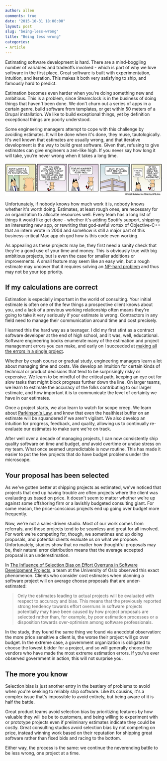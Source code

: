 ```yaml
---
author: allen
comments: true
date: "2015-10-31 18:00:00"
layout: post
slug: "being-less-wrong"
title: "Being less wrong"
categories:
- Article
---
```


Estimating software development is hard. There are a mind-boggling number of variables and tradeoffs involved - which is part of why we love software in the first place. Great software is built with experimentation, intuition, and iteration. This makes it both very satisfying to ship, and famously hard to predict.

Estimation becomes even harder when you're doing something new and ambitious. This is a problem, since Steamclock is in the business of doing things that haven't been done. We don't churn out a series of apps in a certain genre, build software from templates, or get within 50 meters of a Drupal installation. We like to build exceptional things, yet by definition exceptional things are poorly understood.

Some engineering managers attempt to cope with this challenge by avoiding estimates. It will be done when it's done, they muse, tautologically. It's well known that estimates are usually wrong, and that iterative development is the way to build great software. Given that, refusing to give estimates can give engineers a zen-like high. If you never say how long it will take, you're never wrong when it takes a long time.

<img src='/images/2015/over-budget.jpg'>

Unfortunately, if nobody knows how much work it is, nobody knows whether it's worth doing. Estimates, at least rough ones, are necessary for an organization to allocate resources well. Every team has a long list of things it would like get done - whether it's adding Spotify support, shipping an interesting new app, or rewriting that god-awful vortex of Objective-C++ that an intern wrote in 2004 and somehow is still a major part of this business-critical Mac app oh god how is this code even working.

As appealing as these projects may be, they first need a sanity check that they're a good use of your time and money. This is obviously true with big ambitious projects, but is even the case for smaller additions or improvements. A small feature may seem like an easy win, but a rough estimate may uncover that it requires solving an [NP-hard problem](https://en.wikipedia.org/wiki/NP-hardness) and thus may not be your top priority.

## If my calculations are correct

Estimation is especially important in the world of consulting. Your initial estimate is often one of the few things a prospective client knows about you, and a lack of a previous working relationship often means they're going to take it very seriously if your estimate is wrong. Contractors in any field need to manage their communication around time and cost precisely.

I learned this the hard way as a teenager. I did my first stint as a contract software developer at the end of high school, and it was, well, educational. Software engineering books enumerate many of the estimation and project management errors you can make, and early on I succeeded at [making all the errors in a single project](http://www.allenpike.com/2009/the-california-guys/).

Whether by crash course or gradual study, engineering managers learn a lot about managing time and costs. We develop an intuition for certain kinds of technical or product decisions that tend to be surprisingly risky or expensive. We learn to be mindful of the critical path, keeping an eye out for slow tasks that might block progress further down the line. On larger teams, we learn to estimate the accuracy of the folks contributing to our larger estimate, and how important it is to communicate the level of certainty we have in our estimates.

Once a project starts, we also learn to watch for scope creep. We learn about [Parkinson's Law](https://en.wikipedia.org/wiki/Parkinson%27s_law), and know that even the healthiest buffer on an estimate will be squandered if we aren't vigilant. We also develop an intuition for progress, feedback, and quality, allowing us to continually re-evaluate our estimates to make sure we're on track.

After well over a decade of managing projects, I can now consistently ship quality software on time and budget, *and* avoid overtime or undue stress on my team. What once seemed unpredictable is now routine. This has made it easier to put the few projects that do have budget problems under the microscope.

## Your proposal has been selected

As we've gotten better at shipping projects as estimated, we've noticed that projects that end up having trouble are often projects where the client was evaluating us based on price. It doesn't seem to matter whether we're up against some offshoring firm or a lavishly budgeted consulting giant. For some reason, the price-conscious projects end up going over budget more frequently.

Now, we're not a sales-driven studio. Most of our work comes from referrals, and those projects tend to be seamless and great for all involved. For work we're competing for, though, we sometimes end up doing proposals, and potential clients evaluate us on what we propose. Unfortunately, studies show that no matter how thoughtful proposals may be, their natural error distribution means that the average accepted proposal is an underestimation.

In [The Influence of Selection Bias on Effort Overruns in Software Development Projects](http://www.sciencedirect.com/science/article/pii/S0950584913000633), a team at the University of Oslo observed this exact phenomenon. Clients who consider cost estimates when planning a software project will on average choose proposals that are under-estimated:

> Only the estimates leading to actual projects will be evaluated with respect to accuracy and bias. This means that the previously reported strong tendency towards effort overruns in software projects potentially may have been caused by how project proposals are selected rather than, for example, by poor estimation processes or a disposition towards over-optimism among software professionals.

In the study, they found the same thing we found via anecdotal observation: the more price sensitive a client is, the worse their project will go over budget. In the extreme case, a government organization  is obligated to choose the lowest bidder for a project, and so will generally choose the vendors who have made the most extreme estimation errors. If you've ever observed government in action, this will not surprise you.

## The more you know

Selection bias is just another entry in the bestiary of problems to avoid when you're seeking to reliably ship software. Like its cousins, it's a complex issue that's impossible to avoid entirely, but being aware of it is half the battle.

Great product teams avoid selection bias by prioritizing features by how valuable they will be be to customers, and being willing to experiment with or prototype projects even if preliminary estimates indicate they could be costly. Great consulting studios avoid selection bias by not competing on price, instead winning work based on their reputation for shipping great software rather than fixed bids and racing to the bottom.

Either way, the process is the same: we continue the neverending battle to be less wrong, one project at a time.